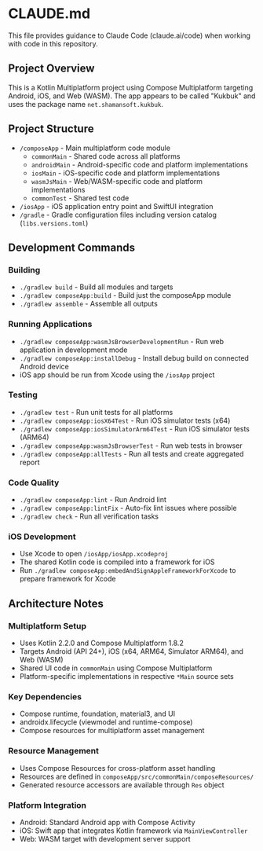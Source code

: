 # CLAUDE.md

This file provides guidance to Claude Code (claude.ai/code) when working with code in this repository.

## Project Overview

This is a Kotlin Multiplatform project using Compose Multiplatform targeting Android, iOS, and Web (WASM). The app appears to be called "Kukbuk" and uses the package name `net.shamansoft.kukbuk`.

## Project Structure

- `/composeApp` - Main multiplatform code module
  - `commonMain` - Shared code across all platforms
  - `androidMain` - Android-specific code and platform implementations
  - `iosMain` - iOS-specific code and platform implementations  
  - `wasmJsMain` - Web/WASM-specific code and platform implementations
  - `commonTest` - Shared test code
- `/iosApp` - iOS application entry point and SwiftUI integration
- `/gradle` - Gradle configuration files including version catalog (`libs.versions.toml`)

## Development Commands

### Building
- `./gradlew build` - Build all modules and targets
- `./gradlew composeApp:build` - Build just the composeApp module
- `./gradlew assemble` - Assemble all outputs

### Running Applications
- `./gradlew composeApp:wasmJsBrowserDevelopmentRun` - Run web application in development mode
- `./gradlew composeApp:installDebug` - Install debug build on connected Android device
- iOS app should be run from Xcode using the `/iosApp` project

### Testing
- `./gradlew test` - Run unit tests for all platforms
- `./gradlew composeApp:iosX64Test` - Run iOS simulator tests (x64)
- `./gradlew composeApp:iosSimulatorArm64Test` - Run iOS simulator tests (ARM64)
- `./gradlew composeApp:wasmJsBrowserTest` - Run web tests in browser
- `./gradlew composeApp:allTests` - Run all tests and create aggregated report

### Code Quality
- `./gradlew composeApp:lint` - Run Android lint
- `./gradlew composeApp:lintFix` - Auto-fix lint issues where possible
- `./gradlew check` - Run all verification tasks

### iOS Development
- Use Xcode to open `/iosApp/iosApp.xcodeproj`
- The shared Kotlin code is compiled into a framework for iOS
- Run `./gradlew composeApp:embedAndSignAppleFrameworkForXcode` to prepare framework for Xcode

## Architecture Notes

### Multiplatform Setup
- Uses Kotlin 2.2.0 and Compose Multiplatform 1.8.2
- Targets Android (API 24+), iOS (x64, ARM64, Simulator ARM64), and Web (WASM)
- Shared UI code in `commonMain` using Compose Multiplatform
- Platform-specific implementations in respective `*Main` source sets

### Key Dependencies
- Compose runtime, foundation, material3, and UI
- androidx.lifecycle (viewmodel and runtime-compose)
- Compose resources for multiplatform asset management

### Resource Management
- Uses Compose Resources for cross-platform asset handling
- Resources are defined in `composeApp/src/commonMain/composeResources/`
- Generated resource accessors are available through `Res` object

### Platform Integration
- Android: Standard Android app with Compose Activity
- iOS: Swift app that integrates Kotlin framework via `MainViewController`
- Web: WASM target with development server support
